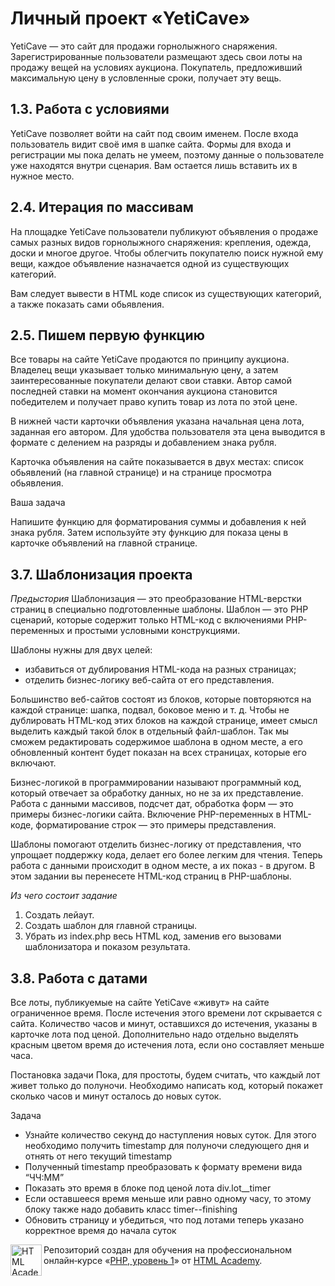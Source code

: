 # Личный проект «YetiCave»

YetiCave — это сайт для продажи горнолыжного снаряжения. Зарегистрированные пользователи размещают здесь свои лоты на продажу вещей на условиях аукциона. Покупатель, предложивший максимальную цену в условленные сроки, получает эту вещь.

## 1.3. Работа с условиями

YetiCave позволяет войти на сайт под своим именем. После входа пользователь видит своё имя в шапке сайта. Формы для входа и регистрации мы пока делать не умеем, поэтому данные о пользователе уже находятся внутри сценария. Вам остается лишь вставить их в нужное место.

## 2.4. Итерация по массивам

На площадке YetiCave пользователи публикуют объявления о продаже самых разных видов горнолыжного снаряжения: крепления, одежда, доски и многое другое. Чтобы облегчить покупателю поиск нужной ему вещи, каждое объявление назначается одной из существующих категорий.

Вам следует вывести в HTML коде список из существующих категорий, а также показать сами обьявления.

## 2.5. Пишем первую функцию

Все товары на сайте YetiCave продаются по принципу аукциона. Владелец вещи указывает только минимальную цену, а затем заинтересованные покупатели делают свои ставки. Автор самой последней ставки на момент окончания аукциона становится победителем и получает право купить товар из лота по этой цене.

В нижней части карточки объявления указана начальная цена лота, заданная его автором. Для удобства пользователя эта цена выводится в формате с делением на разряды и добавлением знака рубля.

Карточка объявления на сайте показывается в двух местах: список обьявлений (на главной странице) и на странице просмотра обьявления.

Ваша задача

Напишите функцию для форматирования суммы и добавления к ней знака рубля. Затем используйте эту функцию для показа цены в карточке объявлений на главной странице.

## 3.7. Шаблонизация проекта

*Предыстория*
Шаблонизация — это преобразование HTML-верстки страниц в специально подготовленные шаблоны.
Шаблон — это PHP сценарий, которые содержит только HTML-код с включениями PHP-переменных и простыми условными конструкциями.

Шаблоны нужны для двух целей:
- избавиться от дублирования HTML-кода на разных страницах;
- отделить бизнес-логику веб-сайта от его представления.

Большинство веб-сайтов состоят из блоков, которые повторяются на каждой странице: шапка, подвал, боковое меню и т. д. Чтобы не дублировать HTML-код этих блоков на каждой странице, имеет смысл выделить каждый такой блок в отдельный файл-шаблон. Так мы сможем редактировать содержимое шаблона в одном месте, а его обновленный контент будет показан на всех страницах, которые его включают.

Бизнес-логикой в программировании называют программный код, который отвечает за обработку данных, но не за их представление. Работа с данными массивов, подсчет дат, обработка форм — это примеры бизнес-логики сайта. Включение PHP-переменных в HTML-коде, форматирование строк — это примеры представления.

Шаблоны помогают отделить бизнес-логику от представления, что упрощает поддержку кода, делает его более легким для чтения. Теперь работа с данными происходит в одном месте, а их показ - в другом. В этом задании вы перенесете HTML-код страниц в PHP-шаблоны.

*Из чего состоит задание*
1. Создать лейаут.
2. Создать шаблон для главной страницы.
3. Убрать из index.php весь HTML код, заменив его вызовами шаблонизатора и показом результата.

## 3.8. Работа с датами

Все лоты, публикуемые на сайте YetiCave «живут» на сайте ограниченное время. После истечения этого времени лот скрывается с сайта. Количество часов и минут, оставшихся до истечения, указаны в карточке лота под ценой.
Дополнительно надо отдельно выделять красным цветом время до истечения лота, если оно составляет меньше часа.

Постановка задачи
Пока, для простоты, будем считать, что каждый лот живет только до полуночи.
Необходимо написать код, который покажет сколько часов и минут осталось до новых суток.

Задача
- Узнайте количество секунд до наступления новых суток. Для этого необходимо получить timestamp для полуночи следующего дня и отнять от него текущий timestamp
- Полученный timestamp преобразовать к формату времени вида “ЧЧ:ММ”
- Показать это время в блоке под ценой лота div.lot__timer
- Если оставшееся время меньше или равно одному часу, то этому блоку также надо добавить класс timer--finishing
- Обновить страницу и убедиться, что под лотами теперь указано корректное время до начала суток

<a href="https://htmlacademy.ru/intensive/php"><img align="left" width="50" height="50" alt="HTML Academy" src="https://up.htmlacademy.ru/static/img/intensive/php/logo-for-github-2.png"></a>

Репозиторий создан для обучения на профессиональном онлайн‑курсе «[PHP, уровень 1](https://htmlacademy.ru/intensive/php)» от [HTML Academy](https://htmlacademy.ru).
